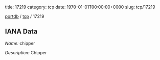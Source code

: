 title: 17219
category: tcp
date: 1970-01-01T00:00:00+0000
slug: tcp/17219

[portdb](/) / [tcp](/category/tcp.html) / 17219


## IANA Data

_Name:_ chipper

_Description:_ Chipper

